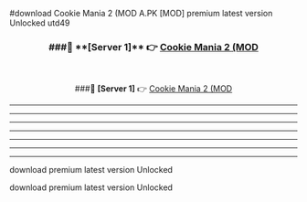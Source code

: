 #download Cookie Mania 2 (MOD A.PK [MOD] premium latest version Unlocked utd49 



<div align="center">
<h3>###🔹 **[Server 1]** 👉 <a href="https://download1apk.web.app/">Cookie Mania 2 (MOD</a></h3><br>


###🔹 **[Server 1]** 👉 <a href="https://download1apk.web.app/">Cookie Mania 2 (MOD</a></h3>
</div>



----------------------------------------------------------

----------------------------------------------------------

----------------------------------------------------------

----------------------------------------------------------

----------------------------------------------------------

----------------------------------------------------------

----------------------------------------------------------

download premium latest version Unlocked

download premium latest version Unlocked
